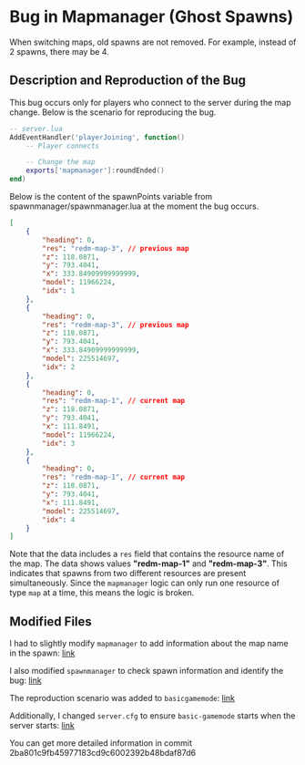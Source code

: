 # Bug in Mapmanager (Ghost Spawns)

When switching maps, old spawns are not removed. For example, instead of 2 spawns, there may be 4.

## Description and Reproduction of the Bug

This bug occurs only for players who connect to the server during the map change. Below is the scenario for reproducing the bug.

```lua
-- server.lua
AddEventHandler('playerJoining', function()
    -- Player connects

    -- Change the map
    exports['mapmanager']:roundEnded()
end)
```

Below is the content of the spawnPoints variable from spawnmanager/spawnmanager.lua at the moment the bug occurs.

```json
[
    {
        "heading": 0,
        "res": "redm-map-3", // previous map
        "z": 118.0871,
        "y": 793.4041,
        "x": 333.84909999999999,
        "model": 11966224,
        "idx": 1
    },
    {
        "heading": 0,
        "res": "redm-map-3", // previous map
        "z": 118.0871,
        "y": 793.4041,
        "x": 333.84909999999999,
        "model": 225514697,
        "idx": 2
    },
    {
        "heading": 0,
        "res": "redm-map-1", // current map
        "z": 118.0871,
        "y": 793.4041,
        "x": 111.8491,
        "model": 11966224,
        "idx": 3
    },
    {
        "heading": 0,
        "res": "redm-map-1", // current map
        "z": 118.0871,
        "y": 793.4041,
        "x": 111.8491,
        "model": 225514697,
        "idx": 4
    }
]
```

Note that the data includes a `res` field that contains the resource name of the map. The data shows values **"redm-map-1"** and **"redm-map-3"**. This indicates that spawns from two different resources are present simultaneously. Since the `mapmanager` logic can only run one resource of type `map` at a time, this means the logic is broken.

## Modified Files

I had to slightly modify `mapmanager` to add information about the map name in the spawn: [link](resources\[managers]\mapmanager\mapmanager_shared.lua#52)

I also modified `spawnmanager` to check spawn information and identify the bug: [link](resources\[managers]\spawnmanager\spawnmanager.lua#4)

The reproduction scenario was added to `basicgamemode`: [link](resources\[gamemodes]\basic-gamemode\basic_server.lua)

Additionally, I changed `server.cfg` to ensure `basic-gamemode` starts when the server starts: [link](server.cfg#28)

You can get more detailed information in commit 2ba801c9fb45977183cd9c6002392b48bdaf87d6

